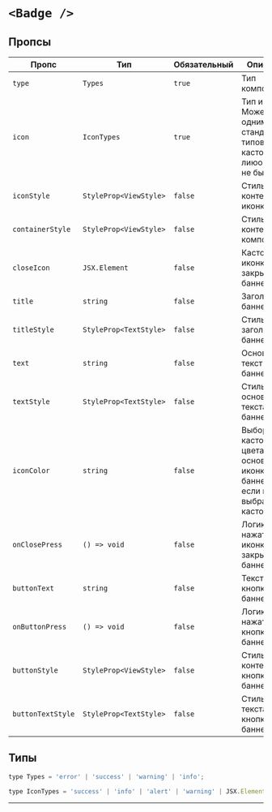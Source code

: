 # `<Badge />`

## Пропсы

| Пропс             | Тип                    | Обязательный | Описание                                                                         |
| ----------------- | ---------------------- | ------------ | -------------------------------------------------------------------------------- |
| `type`            | `Types`                | `true`       | Тип компонента                                                                   |
| `icon`            | `IconTypes`            | `true`       | Тип иконки. Может быть одним из стандартных типов, кастомной, лиюо может не быть |
| `iconStyle`       | `StyleProp<ViewStyle>` | `false`      | Стиль контейнера иконки                                                          |
| `containerStyle`  | `StyleProp<ViewStyle>` | `false`      | Стиль контейнера компонента                                                      |
| `closeIcon`       | `JSX.Element`          | `false`      | Кастомная иконка закрытия баннера                                                |
| `title`           | `string`               | `false`      | Заголовок баннера                                                                |
| `titleStyle`      | `StyleProp<TextStyle>` | `false`      | Стиль заголовка баннера                                                          |
| `text`            | `string`               | `false`      | Основной текст баннера                                                           |
| `textStyle`       | `StyleProp<TextStyle>` | `false`      | Стиль основного текста баннера                                                   |
| `iconColor`       | `string`               | `false`      | Выбор кастомного цвета основной иконки баннера, если не выбрана кастомная        |
| `onClosePress`    | `() => void`           | `false`      | Логика нажатия на иконку закрытия баннера                                        |
| `buttonText`      | `string`               | `false`      | Текст кнопки баннера                                                             |
| `onButtonPress`   | `() => void`           | `false`      | Логика нажатия на кнопку баннера                                                 |
| `buttonStyle`     | `StyleProp<ViewStyle>` | `false`      | Стиль контейнера кнопки баннера                                                  |
| `buttonTextStyle` | `StyleProp<TextStyle>` | `false`      | Стиль текста кнопки баннера                                                      |

## Типы

```js
type Types = 'error' | 'success' | 'warning' | 'info';

type IconTypes = 'success' | 'info' | 'alert' | 'warning' | JSX.Element;
```

---

